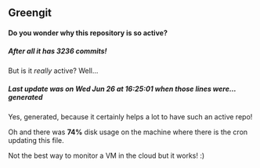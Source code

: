 ## Greengit

#### Do you wonder why this repository is so active?

##### After all it has 3236 commits!

But is it *really* active? Well...

##### Last update was on Wed Jun 26 at 16:25:01 when those lines were... generated

Yes, generated, because it certainly helps a lot to have such an active repo!

Oh and there was **74%** disk usage on the machine
where there is the cron updating this file.

Not the best way to monitor a VM in the cloud but it works! :)
